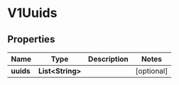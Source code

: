

# V1Uuids


## Properties

| Name | Type | Description | Notes |
|------------ | ------------- | ------------- | -------------|
|**uuids** | **List&lt;String&gt;** |  |  [optional] |



